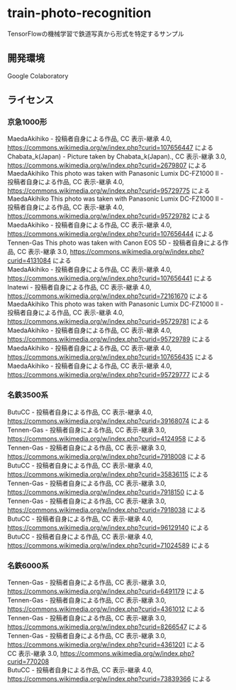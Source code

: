 # train-photo-recognition
TensorFlowの機械学習で鉄道写真から形式を特定するサンプル

## 開発環境
Google Colaboratory

## ライセンス

### 京急1000形
MaedaAkihiko - 投稿者自身による作品, CC 表示-継承 4.0, https://commons.wikimedia.org/w/index.php?curid=107656447 による  
Chabata_k(Japan) - Picture taken by Chabata_k(Japan)., CC 表示-継承 3.0, https://commons.wikimedia.org/w/index.php?curid=2679807 による  
MaedaAkihiko This photo was taken with Panasonic Lumix DC-FZ1000 II - 投稿者自身による作品, CC 表示-継承 4.0, https://commons.wikimedia.org/w/index.php?curid=95729775 による  
MaedaAkihiko This photo was taken with Panasonic Lumix DC-FZ1000 II - 投稿者自身による作品, CC 表示-継承 4.0, https://commons.wikimedia.org/w/index.php?curid=95729782 による  
MaedaAkihiko - 投稿者自身による作品, CC 表示-継承 4.0, https://commons.wikimedia.org/w/index.php?curid=107656444 による  
Tennen-Gas This photo was taken with Canon EOS 5D - 投稿者自身による作品, CC 表示-継承 3.0, https://commons.wikimedia.org/w/index.php?curid=4131084 による  
MaedaAkihiko - 投稿者自身による作品, CC 表示-継承 4.0, https://commons.wikimedia.org/w/index.php?curid=107656441 による  
Inatewi - 投稿者自身による作品, CC 表示-継承 4.0, https://commons.wikimedia.org/w/index.php?curid=72161670 による  
MaedaAkihiko This photo was taken with Panasonic Lumix DC-FZ1000 II - 投稿者自身による作品, CC 表示-継承 4.0, https://commons.wikimedia.org/w/index.php?curid=95729781 による  
MaedaAkihiko - 投稿者自身による作品, CC 表示-継承 4.0, https://commons.wikimedia.org/w/index.php?curid=95729789 による  
MaedaAkihiko - 投稿者自身による作品, CC 表示-継承 4.0, https://commons.wikimedia.org/w/index.php?curid=107656435 による  
MaedaAkihiko - 投稿者自身による作品, CC 表示-継承 4.0, https://commons.wikimedia.org/w/index.php?curid=95729777 による


### 名鉄3500系
ButuCC - 投稿者自身による作品, CC 表示-継承 4.0, https://commons.wikimedia.org/w/index.php?curid=39168074 による  
Tennen-Gas - 投稿者自身による作品, CC 表示-継承 3.0, https://commons.wikimedia.org/w/index.php?curid=4124958 による  
Tennen-Gas - 投稿者自身による作品, CC 表示-継承 3.0, https://commons.wikimedia.org/w/index.php?curid=7918008 による  
ButuCC - 投稿者自身による作品, CC 表示-継承 4.0, https://commons.wikimedia.org/w/index.php?curid=35836115 による  
Tennen-Gas - 投稿者自身による作品, CC 表示-継承 3.0, https://commons.wikimedia.org/w/index.php?curid=7918150 による  
Tennen-Gas - 投稿者自身による作品, CC 表示-継承 3.0, https://commons.wikimedia.org/w/index.php?curid=7918038 による  
ButuCC - 投稿者自身による作品, CC 表示-継承 4.0, https://commons.wikimedia.org/w/index.php?curid=96129140 による  
ButuCC - 投稿者自身による作品, CC 表示-継承 4.0, https://commons.wikimedia.org/w/index.php?curid=71024589 による

### 名鉄6000系
Tennen-Gas - 投稿者自身による作品, CC 表示-継承 3.0, https://commons.wikimedia.org/w/index.php?curid=6491179 による  
Tennen-Gas - 投稿者自身による作品, CC 表示-継承 3.0, https://commons.wikimedia.org/w/index.php?curid=4361012 による  
Tennen-Gas - 投稿者自身による作品, CC 表示-継承 3.0, https://commons.wikimedia.org/w/index.php?curid=8266547 による  
Tennen-Gas - 投稿者自身による作品, CC 表示-継承 3.0, https://commons.wikimedia.org/w/index.php?curid=4361201 による  
CC 表示-継承 3.0, https://commons.wikimedia.org/w/index.php?curid=770208  
ButuCC - 投稿者自身による作品, CC 表示-継承 4.0, https://commons.wikimedia.org/w/index.php?curid=73839366 による